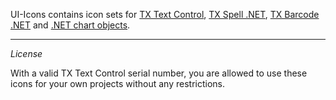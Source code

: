 UI-Icons contains icon sets for [TX Text Control](http://www.textcontrol.com/en_US/products/dotnet/overview/), [TX Spell .NET](http://www.textcontrol.com/en_US/products/spelldotnet/overview/), [TX Barcode .NET](http://www.textcontrol.com/en_US/products/barcodedotnet/overview/) and [.NET chart objects](https://msdn.microsoft.com/en-us/library/dd456632.aspx).

*******
*License*

With a valid TX Text Control serial number, you are allowed to use these icons for your own projects without any restrictions.
